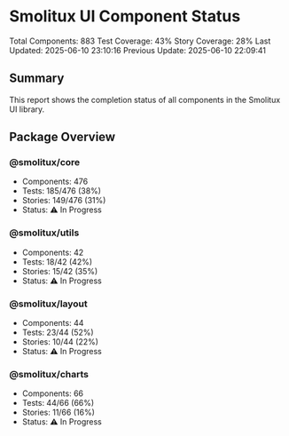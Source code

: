 # Smolitux UI Component Status

Total Components: 883
Test Coverage: 43%
Story Coverage: 28%
Last Updated: 2025-06-10 23:10:16
Previous Update: 2025-06-10 22:09:41

## Summary
This report shows the completion status of all components in the Smolitux UI library.

## Package Overview

### @smolitux/core
- Components: 476
- Tests: 185/476 (38%)
- Stories: 149/476 (31%)
- Status: ⚠️ In Progress

### @smolitux/utils
- Components: 42
- Tests: 18/42 (42%)
- Stories: 15/42 (35%)
- Status: ⚠️ In Progress

### @smolitux/layout
- Components: 44
- Tests: 23/44 (52%)
- Stories: 10/44 (22%)
- Status: ⚠️ In Progress

### @smolitux/charts
- Components: 66
- Tests: 44/66 (66%)
- Stories: 11/66 (16%)
- Status: ⚠️ In Progress
